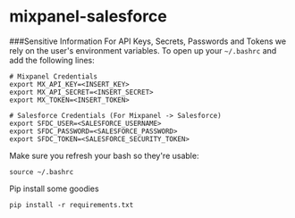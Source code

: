 # mixpanel-salesforce

###Sensitive Information
For API Keys, Secrets, Passwords and Tokens we rely on the user's environment variables. To open up your `~/.bashrc` and add the following lines:

```
# Mixpanel Credentials
export MX_API_KEY=<INSERT_KEY>
export MX_API_SECRET=<INSERT_SECRET>
export MX_TOKEN=<INSERT_TOKEN>

# Salesforce Credentials (For Mixpanel -> Salesforce)
export SFDC_USER=<SALESFORCE_USERNAME>
export SFDC_PASSWORD=<SALESFORCE_PASSWORD>
export SFDC_TOKEN=<SALESFORCE_SECURITY_TOKEN>
```

Make sure you refresh your bash so they're usable:

`source ~/.bashrc`

Pip install some goodies

`pip install -r requirements.txt`